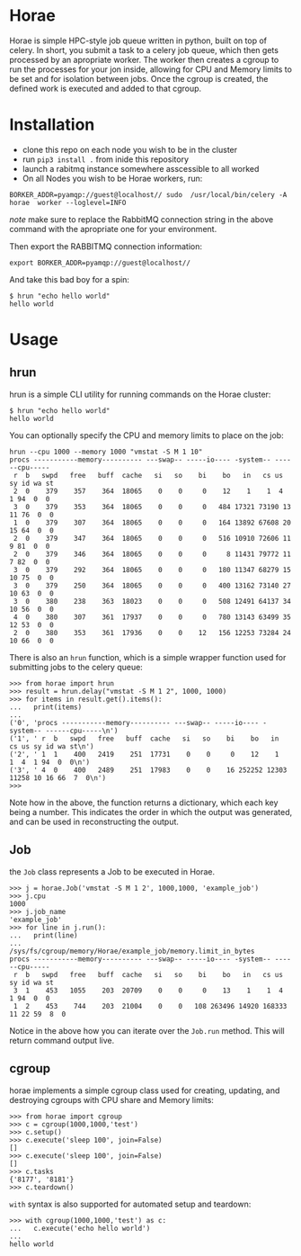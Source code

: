 
# Horae
Horae is simple HPC-style job queue written in python, built on top of celery. In short, you submit a task to a celery job queue, which then gets processed by an apropriate worker. The worker then creates a cgroup to run the processes for your jon inside, allowing for CPU and Memory limits to be set and for isolation between jobs. Once the cgroup is created, the defined work is executed and added to that cgroup.


# Installation

- clone this repo on each node you wish to be in the cluster
- run `pip3 install .` from inide this repository 
- launch a rabitmq instance somewhere asscessible to all worked
- On all Nodes you wish to be Horae workers, run:
```
BORKER_ADDR=pyamqp://guest@localhost// sudo  /usr/local/bin/celery -A horae  worker --loglevel=INFO
```

*note* make sure to replace the RabbitMQ connection string in the above command with the apropriate one for your environment.

Then export the RABBITMQ connection information:

```
export BORKER_ADDR=pyamqp://guest@localhost//
```

And take this bad boy for a spin:
```
$ hrun "echo hello world" 
hello world
```

# Usage

## hrun

hrun is a simple CLI utility for running commands on the Horae cluster:

```
$ hrun "echo hello world" 
hello world
```

You can optionally specify the CPU and memory limits to place on the job:
```
hrun --cpu 1000 --memory 1000 "vmstat -S M 1 10"
procs -----------memory---------- ---swap-- -----io---- -system-- ------cpu-----
 r  b   swpd   free   buff  cache   si   so    bi    bo   in   cs us sy id wa st
 2  0    379    357    364  18065    0    0     0    12    1    1  4  1 94  0  0
 3  0    379    353    364  18065    0    0     0   484 17321 73190 13 11 76  0  0
 1  0    379    307    364  18065    0    0     0   164 13892 67608 20 15 64  0  0
 2  0    379    347    364  18065    0    0     0   516 10910 72606 11  9 81  0  0
 2  0    379    346    364  18065    0    0     0     8 11431 79772 11  7 82  0  0
 3  0    379    292    364  18065    0    0     0   180 11347 68279 15 10 75  0  0
 3  0    379    250    364  18065    0    0     0   400 13162 73140 27 10 63  0  0
 3  0    380    238    363  18023    0    0     0   508 12491 64137 34 10 56  0  0
 4  0    380    307    361  17937    0    0     0   780 13143 63499 35 12 53  0  0
 2  0    380    353    361  17936    0    0    12   156 12253 73284 24 10 66  0  0
```


There is also an `hrun` function, which is a simple wrapper function used for submitting jobs to the celery queue:
```
>>> from horae import hrun
>>> result = hrun.delay("vmstat -S M 1 2", 1000, 1000)
>>> for items in result.get().items():
...   print(items)
... 
('0', 'procs -----------memory---------- ---swap-- -----io---- -system-- ------cpu-----\n')
('1', ' r  b   swpd   free   buff  cache   si   so    bi    bo   in   cs us sy id wa st\n')
('2', ' 1  1    400   2419    251  17731    0    0     0    12    1    1  4  1 94  0  0\n')
('3', ' 4  0    400   2489    251  17983    0    0    16 252252 12303 11258 10 16 66  7  0\n')
>>> 
```
Note how in the above, the function returns a dictionary, which each key being a number. This indicates the order in which the output was generated, and can be used in reconstructing the output.

## Job
the `Job` class represents a Job to be executed in Horae.

```
>>> j = horae.Job('vmstat -S M 1 2', 1000,1000, 'example_job')
>>> j.cpu
1000
>>> j.job_name
'example_job'
>>> for line in j.run():
...   print(line)
... 
/sys/fs/cgroup/memory/Horae/example_job/memory.limit_in_bytes
procs -----------memory---------- ---swap-- -----io---- -system-- ------cpu-----
 r  b   swpd   free   buff  cache   si   so    bi    bo   in   cs us sy id wa st
 3  1    453   1055    203  20709    0    0     0    13    1    1  4  1 94  0  0
 1  2    453    744    203  21004    0    0   108 263496 14920 168333 11 22 59  8  0
```

Notice in the above how you can iterate over the `Job.run` method. This will return command output live. 

## cgroup
horae implements a simple cgroup class used for creating, updating, and destroying cgroups with CPU share and Memory limits:

```
>>> from horae import cgroup
>>> c = cgroup(1000,1000,'test')
>>> c.setup()
>>> c.execute('sleep 100', join=False)
[]
>>> c.execute('sleep 100', join=False)
[]
>>> c.tasks
{'8177', '8181'}
>>> c.teardown()
```

`with` syntax is also supported for automated setup and teardown:

```
>>> with cgroup(1000,1000,'test') as c:
...   c.execute('echo hello world')
... 
hello world
```

